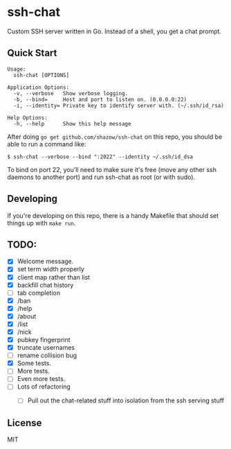 # ssh-chat

Custom SSH server written in Go. Instead of a shell, you get a chat prompt.


## Quick Start

```
Usage:
  ssh-chat [OPTIONS]

Application Options:
  -v, --verbose   Show verbose logging.
  -b, --bind=     Host and port to listen on. (0.0.0.0:22)
  -i, --identity= Private key to identify server with. (~/.ssh/id_rsa)

Help Options:
  -h, --help      Show this help message
```

After doing `go get github.com/shazow/ssh-chat` on this repo, you should be able
to run a command like:

```
$ ssh-chat --verbose --bind ":2022" --identity ~/.ssh/id_dsa
```

To bind on port 22, you'll need to make sure it's free (move any other ssh
daemons to another port) and run ssh-chat as root (or with sudo).


## Developing

If you're developing on this repo, there is a handy Makefile that should set
things up with `make run`.


## TODO:

* [x] Welcome message.
* [x] set term width properly
* [x] client map rather than list
* [x] backfill chat history
* [ ] tab completion
* [x] /ban
* [x] /help
* [x] /about
* [x] /list
* [x] /nick
* [x] pubkey fingerprint
* [x] truncate usernames
* [ ] rename collision bug
* [x] Some tests.
* [ ] More tests.
* [ ] Even more tests.
* [ ] Lots of refactoring
  * [ ] Pull out the chat-related stuff into isolation from the ssh serving
    stuff


## License

MIT
